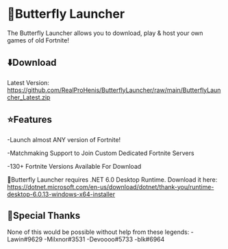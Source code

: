 # 🦋Butterfly Launcher
The Butterfly Launcher allows you to download, play & host your own games of old Fortnite!<br>

## ⬇️Download
Latest Version: https://github.com/RealProHenis/ButterflyLauncher/raw/main/ButterflyLauncher_Latest.zip

## ⭐Features
-Launch almost ANY version of Fortnite!

-Matchmaking Support to Join Custom Dedicated Fortnite Servers

-130+ Fortnite Versions Available For Download

🚨Butterfly Launcher requires .NET 6.0 Desktop Runtime.
Download it here: https://dotnet.microsoft.com/en-us/download/dotnet/thank-you/runtime-desktop-6.0.13-windows-x64-installer

## 💙Special Thanks
None of this would be possible without help from these legends:
-Lawin#9629
-Milxnor#3531
-Devoooo#5733
-blk#6964
